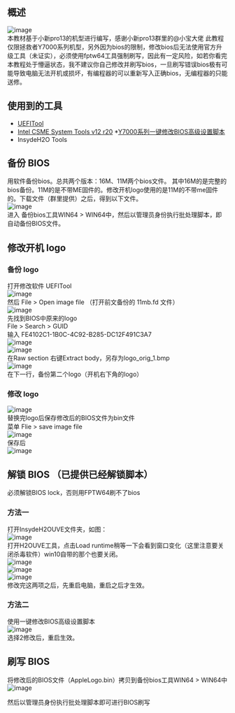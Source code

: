 ## 概述
![image](https://github.com/xiaoMGitHub/LEGION_Y7000Series_Hackintosh/blob/master/BIOS_Setup/Replce_Bios_Logo/Picture/apple_logo.jpg)  
本教材基于小新pro13的机型进行编写，感谢小新pro13群里的@小宝大佬
此教程仅限拯救者Y7000系列机型，另外因为bios的限制，修改bios后无法使用官方升级工具（未证实），必须使用fptw64工具强制刷写，因此有一定风险，如若你看完本教程处于懵逼状态，我不建议你自己修改并刷写bios，一旦刷写错误bios极有可能导致电脑无法开机或损坏，有编程器的可以重新写入正确bios，无编程器的只能送修。

## 使用到的工具
* [UEFITool](https://github.com/LongSoft/UEFITool/releases)
* [Intel CSME System Tools v12 r20](https://comsystem-tlt.ru/obzori/me-txe-region)
*[Y7000系列一键修改BIOS高级设置脚本](https://github.com/xiaoMGitHub/LEGION_Y7000Series_Hackintosh/raw/master/BIOS_Setup/Y7000%E7%B3%BB%E5%88%97%E4%B8%80%E9%94%AE%E4%BF%AE%E6%94%B9BIOS%E9%AB%98%E7%BA%A7%E9%80%89%E9%A1%B9_20200412.zip)
* InsydeH2O Tools


## 备份 BIOS
用软件备份bios。总共两个版本：16M、11M两个bios文件。
其中16M的是完整的bios备份。11M的是不带ME固件的。修改开机logo使用的是11M的不带me固件的。下载文件（群里提供）之后，得到以下文件。  
![image](https://github.com/xiaoMGitHub/LEGION_Y7000Series_Hackintosh/blob/master/BIOS_Setup/Replce_Bios_Logo/Picture/Step_0.png)  
进入 备份bios工具WIN64 > WIN64中，然后以管理员身份执行批处理脚本，即自动备份BIOS文件。

## 修改开机 logo

### 备份 logo

打开修改软件 UEFITool  
![image](https://github.com/xiaoMGitHub/LEGION_Y7000Series_Hackintosh/blob/master/BIOS_Setup/Replce_Bios_Logo/Picture/Step_1.png)  
然后 File > Open image file （打开前文备份的 11mb.fd 文件）  
![image](https://github.com/xiaoMGitHub/LEGION_Y7000Series_Hackintosh/blob/master/BIOS_Setup/Replce_Bios_Logo/Picture/Step_2.png)  
先找到BIOS中原来的logo  
File > Search > GUID  
输入 FE4102C1-1B0C-4C92-B285-DC12F491C3A7  
![image](https://github.com/xiaoMGitHub/LEGION_Y7000Series_Hackintosh/blob/master/BIOS_Setup/Replce_Bios_Logo/Picture/Step_3.png)  
![image](https://github.com/xiaoMGitHub/LEGION_Y7000Series_Hackintosh/blob/master/BIOS_Setup/Replce_Bios_Logo/Picture/Step_4.png)   
在Raw section 右键Extract body，另存为logo_orig_1.bmp  
![image](https://github.com/xiaoMGitHub/LEGION_Y7000Series_Hackintosh/blob/master/BIOS_Setup/Replce_Bios_Logo/Picture/Step_5.png)   
在下一行，备份第二个logo（开机右下角的logo）

### 修改 logo

![image](https://github.com/xiaoMGitHub/LEGION_Y7000Series_Hackintosh/blob/master/BIOS_Setup/Replce_Bios_Logo/Picture/Step_6.png)   
替换完logo后保存修改后的BIOS文件为bin文件  
菜单 Flie > save image file  
![image](https://github.com/xiaoMGitHub/LEGION_Y7000Series_Hackintosh/blob/master/BIOS_Setup/Replce_Bios_Logo/Picture/Step_7.png)   
保存后  
![image](https://github.com/xiaoMGitHub/LEGION_Y7000Series_Hackintosh/blob/master/BIOS_Setup/Replce_Bios_Logo/Picture/Step_8.png)

## 解锁 BIOS （已提供已经解锁脚本）

必须解锁BIOS lock，否则用FPTW64刷不了bios 

### 方法一
打开InsydeH2OUVE文件夹，如图：  
![image](https://github.com/xiaoMGitHub/LEGION_Y7000Series_Hackintosh/blob/master/BIOS_Setup/Replce_Bios_Logo/Picture/Step_9.png)  
打开H2OUVE工具，点击Load runtime稍等一下会看到窗口变化（这里注意要关闭杀毒软件）win10自带的那个也要关闭。  
![image](https://github.com/xiaoMGitHub/LEGION_Y7000Series_Hackintosh/blob/master/BIOS_Setup/Replce_Bios_Logo/Picture/Step_10.png)   
![image](https://github.com/xiaoMGitHub/LEGION_Y7000Series_Hackintosh/blob/master/BIOS_Setup/Replce_Bios_Logo/Picture/Step_11.png)   
![image](https://github.com/xiaoMGitHub/LEGION_Y7000Series_Hackintosh/blob/master/BIOS_Setup/Replce_Bios_Logo/Picture/Step_12.png)   
修改完这两项之后，先重启电脑，重启之后才生效。  

### 方法二
使用一键修改BIOS高级设置脚本  
![image](https://github.com/xiaoMGitHub/LEGION_Y7000Series_Hackintosh/blob/master/BIOS_Setup/Replce_Bios_Logo/Picture/Step_14.png)  
选择2修改后，重启生效。

## 刷写 BIOS
将修改后的BIOS文件（AppleLogo.bin）拷贝到备份bios工具WIN64 > WIN64中  
![image](https://github.com/xiaoMGitHub/LEGION_Y7000Series_Hackintosh/blob/master/BIOS_Setup/Replce_Bios_Logo/Picture/Step_13.png)     

然后以管理员身份执行批处理脚本即可进行BIOS刷写  


